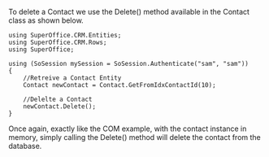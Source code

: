 <properties date="2016-05-11"
SortOrder="38"
/>

To delete a Contact we use the Delete() method available in the Contact class as shown below.

```
using SuperOffice.CRM.Entities;
using SuperOffice.CRM.Rows;
using SuperOffice;
 
using (SoSession mySession = SoSession.Authenticate("sam", "sam"))
{
    //Retreive a Contact Entity
    Contact newContact = Contact.GetFromIdxContactId(10);
 
    //Delelte a Contact
    newContact.Delete();
}
```

Once again, exactly like the COM example, with the contact instance in memory, simply calling the Delete() method will delete the contact from the database.

